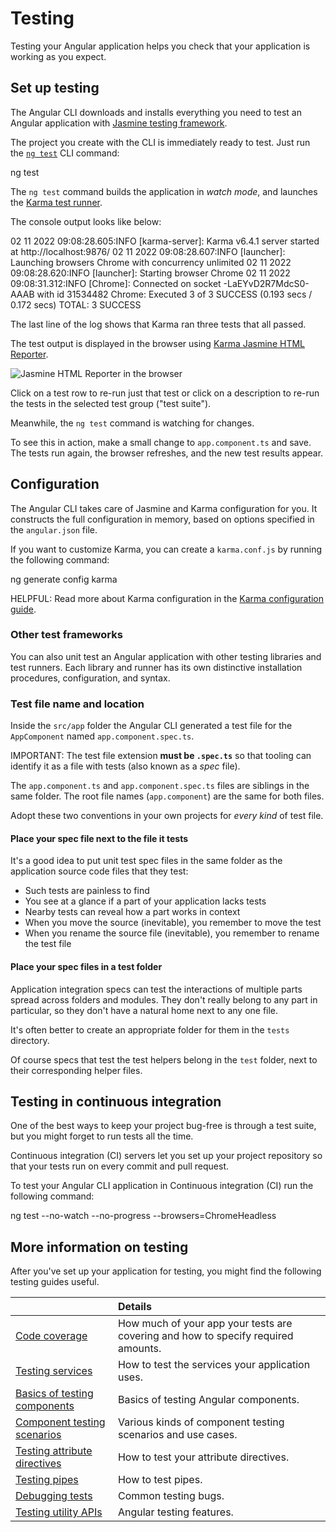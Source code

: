 # Testing

Testing your Angular application helps you check that your application is working as you expect.

## Set up testing

The Angular CLI downloads and installs everything you need to test an Angular application with [Jasmine testing framework](https://jasmine.github.io).

The project you create with the CLI is immediately ready to test.
Just run the [`ng test`](cli/test) CLI command:

<docs-code language="shell">

ng test

</docs-code>

The `ng test` command builds the application in *watch mode*,
and launches the [Karma test runner](https://karma-runner.github.io).

The console output looks like below:

<docs-code language="shell">

02 11 2022 09:08:28.605:INFO [karma-server]: Karma v6.4.1 server started at http://localhost:9876/
02 11 2022 09:08:28.607:INFO [launcher]: Launching browsers Chrome with concurrency unlimited
02 11 2022 09:08:28.620:INFO [launcher]: Starting browser Chrome
02 11 2022 09:08:31.312:INFO [Chrome]: Connected on socket -LaEYvD2R7MdcS0-AAAB with id 31534482
Chrome: Executed 3 of 3 SUCCESS (0.193 secs / 0.172 secs)
TOTAL: 3 SUCCESS

</docs-code>

The last line of the log shows that Karma ran three tests that all passed.

The test output is displayed in the browser using [Karma Jasmine HTML Reporter](https://github.com/dfederm/karma-jasmine-html-reporter).

<img alt="Jasmine HTML Reporter in the browser" src="assets/content/images/guide/testing/initial-jasmine-html-reporter.png">

Click on a test row to re-run just that test or click on a description to re-run the tests in the selected test group \("test suite"\).

Meanwhile, the `ng test` command is watching for changes.

To see this in action, make a small change to `app.component.ts` and save.
The tests run again, the browser refreshes, and the new test results appear.

## Configuration

The Angular CLI takes care of Jasmine and Karma configuration for you. It constructs the full configuration in memory, based on options specified in the `angular.json` file.

If you want to customize Karma, you can create a `karma.conf.js` by running the following command:

<docs-code language="shell">

ng generate config karma

</docs-code>

HELPFUL: Read more about Karma configuration in the [Karma configuration guide](http://karma-runner.github.io/6.4/config/configuration-file.html).

### Other test frameworks

You can also unit test an Angular application with other testing libraries and test runners.
Each library and runner has its own distinctive installation procedures, configuration, and syntax.

### Test file name and location

Inside the `src/app` folder the Angular CLI generated a test file for the `AppComponent` named `app.component.spec.ts`.

IMPORTANT: The test file extension **must be `.spec.ts`** so that tooling can identify it as a file with tests \(also known as a *spec* file\).

The `app.component.ts` and `app.component.spec.ts` files are siblings in the same folder.
The root file names \(`app.component`\) are the same for both files.

Adopt these two conventions in your own projects for *every kind* of test file.

#### Place your spec file next to the file it tests

It's a good idea to put unit test spec files in the same folder
as the application source code files that they test:

* Such tests are painless to find
* You see at a glance if a part of your application lacks tests
* Nearby tests can reveal how a part works in context
* When you move the source \(inevitable\), you remember to move the test
* When you rename the source file \(inevitable\), you remember to rename the test file

#### Place your spec files in a test folder

Application integration specs can test the interactions of multiple parts
spread across folders and modules.
They don't really belong to any part in particular, so they don't have a
natural home next to any one file.

It's often better to create an appropriate folder for them in the `tests` directory.

Of course specs that test the test helpers belong in the `test` folder,
next to their corresponding helper files.

## Testing in continuous integration

One of the best ways to keep your project bug-free is through a test suite, but you might forget to run tests all the time.

Continuous integration \(CI\) servers let you set up your project repository so that your tests run on every commit and pull request.

To test your Angular CLI application in Continuous integration \(CI\) run the following command:

<docs-code language="shell">
ng test --no-watch --no-progress --browsers=ChromeHeadless
</docs-code>

## More information on testing

After you've set up your application for testing, you might find the following testing guides useful.

|                                                                    | Details |
|:---                                                                |:---     |
| [Code coverage](guide/testing/code-coverage)                       | How much of your app your tests are covering and how to specify required amounts. |
| [Testing services](guide/testing/services)                         | How to test the services your application uses.                                   |
| [Basics of testing components](guide/testing/components-basics)    | Basics of testing Angular components.                                             |
| [Component testing scenarios](guide/testing/components-scenarios)  | Various kinds of component testing scenarios and use cases.                       |
| [Testing attribute directives](guide/testing/attribute-directives) | How to test your attribute directives.                                            |
| [Testing pipes](guide/testing/pipes)                               | How to test pipes.                                                                |
| [Debugging tests](guide/testing/debugging)                            | Common testing bugs.                                                              |
| [Testing utility APIs](guide/testing/utility-apis)                 | Angular testing features.                                                         |
